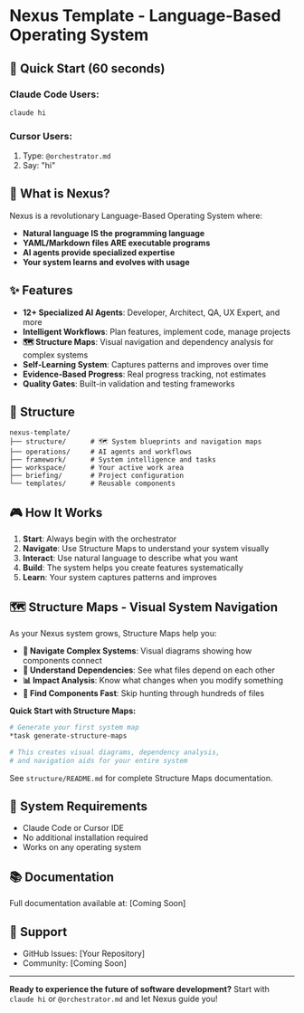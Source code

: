 # Nexus Template - Language-Based Operating System

## 🚀 Quick Start (60 seconds)

### Claude Code Users:
```bash
claude hi
```

### Cursor Users:
1. Type: `@orchestrator.md`
2. Say: "hi"

## 🎯 What is Nexus?

Nexus is a revolutionary Language-Based Operating System where:
- **Natural language IS the programming language**
- **YAML/Markdown files ARE executable programs**
- **AI agents provide specialized expertise**
- **Your system learns and evolves with usage**

## ✨ Features

- **12+ Specialized AI Agents**: Developer, Architect, QA, UX Expert, and more
- **Intelligent Workflows**: Plan features, implement code, manage projects
- **🗺️ Structure Maps**: Visual navigation and dependency analysis for complex systems
- **Self-Learning System**: Captures patterns and improves over time
- **Evidence-Based Progress**: Real progress tracking, not estimates
- **Quality Gates**: Built-in validation and testing frameworks

## 📁 Structure

```
nexus-template/
├── structure/      # 🗺️ System blueprints and navigation maps
├── operations/     # AI agents and workflows
├── framework/      # System intelligence and tasks
├── workspace/      # Your active work area
├── briefing/       # Project configuration
└── templates/      # Reusable components
```

## 🎮 How It Works

1. **Start**: Always begin with the orchestrator
2. **Navigate**: Use Structure Maps to understand your system visually
3. **Interact**: Use natural language to describe what you want
4. **Build**: The system helps you create features systematically
5. **Learn**: Your system captures patterns and improves

## 🗺️ Structure Maps - Visual System Navigation

As your Nexus system grows, Structure Maps help you:

- **🧭 Navigate Complex Systems**: Visual diagrams showing how components connect
- **🔗 Understand Dependencies**: See what files depend on each other
- **📊 Impact Analysis**: Know what changes when you modify something
- **🎯 Find Components Fast**: Skip hunting through hundreds of files

**Quick Start with Structure Maps:**
```bash
# Generate your first system map
*task generate-structure-maps

# This creates visual diagrams, dependency analysis, 
# and navigation aids for your entire system
```

See `structure/README.md` for complete Structure Maps documentation.

## 🔧 System Requirements

- Claude Code or Cursor IDE
- No additional installation required
- Works on any operating system

## 📚 Documentation

Full documentation available at: [Coming Soon]

## 🤝 Support

- GitHub Issues: [Your Repository]
- Community: [Coming Soon]

---

**Ready to experience the future of software development?**
Start with `claude hi` or `@orchestrator.md` and let Nexus guide you!